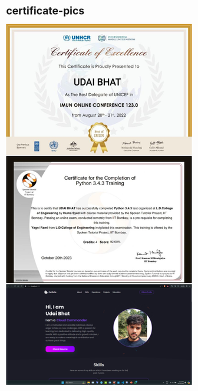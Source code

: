 # certificate-pics

<img src = "c1.jpeg" alt="Sample Image">
<br>
<img src = "c2.jpeg" alt="Sample Image">
<br>
<img src = "portfolio pic.png" alt="Sample Image">
